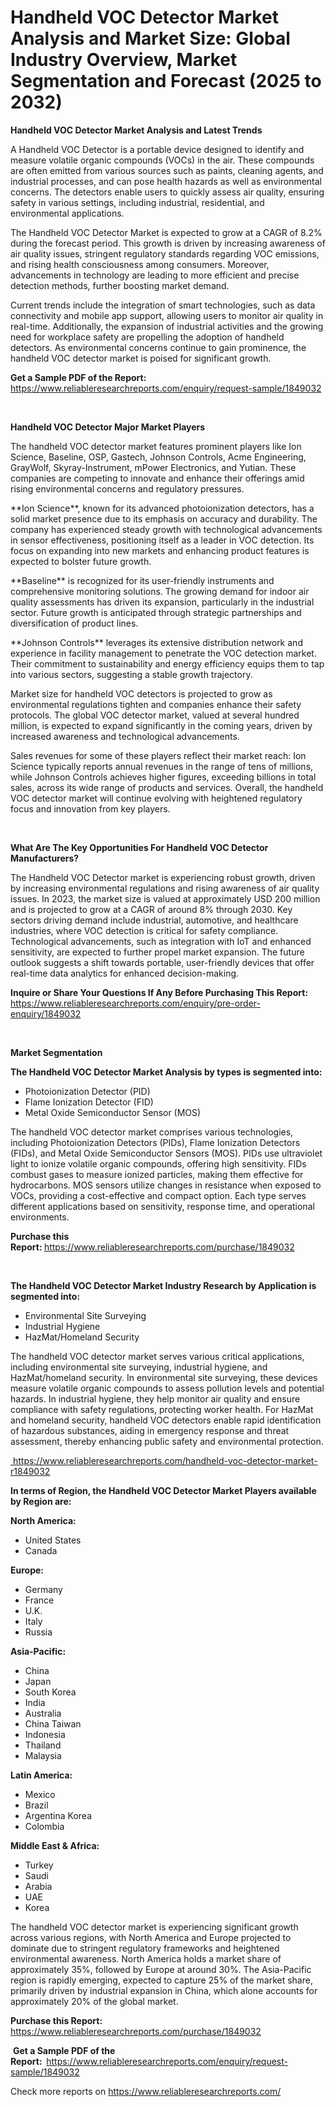 <p><h1>Handheld VOC Detector Market Analysis and Market Size: Global Industry Overview, Market Segmentation and Forecast (2025 to 2032)</h1></p><p><strong>Handheld VOC Detector Market Analysis and Latest Trends</strong></p>
<p><p>A Handheld VOC Detector is a portable device designed to identify and measure volatile organic compounds (VOCs) in the air. These compounds are often emitted from various sources such as paints, cleaning agents, and industrial processes, and can pose health hazards as well as environmental concerns. The detectors enable users to quickly assess air quality, ensuring safety in various settings, including industrial, residential, and environmental applications.</p><p>The Handheld VOC Detector Market is expected to grow at a CAGR of 8.2% during the forecast period. This growth is driven by increasing awareness of air quality issues, stringent regulatory standards regarding VOC emissions, and rising health consciousness among consumers. Moreover, advancements in technology are leading to more efficient and precise detection methods, further boosting market demand.</p><p>Current trends include the integration of smart technologies, such as data connectivity and mobile app support, allowing users to monitor air quality in real-time. Additionally, the expansion of industrial activities and the growing need for workplace safety are propelling the adoption of handheld detectors. As environmental concerns continue to gain prominence, the handheld VOC detector market is poised for significant growth.</p></p>
<p><strong>Get a Sample PDF of the Report:&nbsp;</strong> <a href="https://www.reliableresearchreports.com/enquiry/request-sample/1849032?utm_campaign=3051&utm_medium=2&utm_source=Github&utm_content=ia&utm_term=06042025&utm_id=handheld-voc-detector">https://www.reliableresearchreports.com/enquiry/request-sample/1849032</a></p>
<p>&nbsp;</p>
<p><strong>Handheld VOC Detector Major Market Players</strong></p>
<p><p>The handheld VOC detector market features prominent players like Ion Science, Baseline, OSP, Gastech, Johnson Controls, Acme Engineering, GrayWolf, Skyray-Instrument, mPower Electronics, and Yutian. These companies are competing to innovate and enhance their offerings amid rising environmental concerns and regulatory pressures.</p><p>**Ion Science**, known for its advanced photoionization detectors, has a solid market presence due to its emphasis on accuracy and durability. The company has experienced steady growth with technological advancements in sensor effectiveness, positioning itself as a leader in VOC detection. Its focus on expanding into new markets and enhancing product features is expected to bolster future growth.</p><p>**Baseline** is recognized for its user-friendly instruments and comprehensive monitoring solutions. The growing demand for indoor air quality assessments has driven its expansion, particularly in the industrial sector. Future growth is anticipated through strategic partnerships and diversification of product lines.</p><p>**Johnson Controls** leverages its extensive distribution network and experience in facility management to penetrate the VOC detection market. Their commitment to sustainability and energy efficiency equips them to tap into various sectors, suggesting a stable growth trajectory.</p><p>Market size for handheld VOC detectors is projected to grow as environmental regulations tighten and companies enhance their safety protocols. The global VOC detector market, valued at several hundred million, is expected to expand significantly in the coming years, driven by increased awareness and technological advancements.</p><p>Sales revenues for some of these players reflect their market reach: Ion Science typically reports annual revenues in the range of tens of millions, while Johnson Controls achieves higher figures, exceeding billions in total sales, across its wide range of products and services. Overall, the handheld VOC detector market will continue evolving with heightened regulatory focus and innovation from key players.</p></p>
<p>&nbsp;</p>
<p><strong>What Are The Key Opportunities For Handheld VOC Detector Manufacturers?</strong></p>
<p><p>The Handheld VOC Detector market is experiencing robust growth, driven by increasing environmental regulations and rising awareness of air quality issues. In 2023, the market size is valued at approximately USD 200 million and is projected to grow at a CAGR of around 8% through 2030. Key sectors driving demand include industrial, automotive, and healthcare industries, where VOC detection is critical for safety compliance. Technological advancements, such as integration with IoT and enhanced sensitivity, are expected to further propel market expansion. The future outlook suggests a shift towards portable, user-friendly devices that offer real-time data analytics for enhanced decision-making.</p></p>
<p><strong>Inquire or Share Your Questions If Any Before Purchasing This Report:</strong> <a href="https://www.reliableresearchreports.com/enquiry/pre-order-enquiry/1849032?utm_campaign=3051&utm_medium=2&utm_source=Github&utm_content=ia&utm_term=06042025&utm_id=handheld-voc-detector">https://www.reliableresearchreports.com/enquiry/pre-order-enquiry/1849032</a></p>
<p>&nbsp;</p>
<p><strong>Market Segmentation</strong></p>
<p><strong>The Handheld VOC Detector Market Analysis by types is segmented into:</strong></p>
<p><ul><li>Photoionization Detector (PID)</li><li>Flame Ionization Detector (FID)</li><li>Metal Oxide Semiconductor Sensor (MOS)</li></ul></p>
<p><p>The handheld VOC detector market comprises various technologies, including Photoionization Detectors (PIDs), Flame Ionization Detectors (FIDs), and Metal Oxide Semiconductor Sensors (MOS). PIDs use ultraviolet light to ionize volatile organic compounds, offering high sensitivity. FIDs combust gases to measure ionized particles, making them effective for hydrocarbons. MOS sensors utilize changes in resistance when exposed to VOCs, providing a cost-effective and compact option. Each type serves different applications based on sensitivity, response time, and operational environments.</p></p>
<p><strong>Purchase this Report:&nbsp;</strong><a href="https://www.reliableresearchreports.com/purchase/1849032?utm_campaign=3051&utm_medium=2&utm_source=Github&utm_content=ia&utm_term=06042025&utm_id=handheld-voc-detector">https://www.reliableresearchreports.com/purchase/1849032</a></p>
<p>&nbsp;</p>
<p><strong>The Handheld VOC Detector Market Industry Research by Application is segmented into:</strong></p>
<p><ul><li>Environmental Site Surveying</li><li>Industrial Hygiene</li><li>HazMat/Homeland Security</li></ul></p>
<p><p>The handheld VOC detector market serves various critical applications, including environmental site surveying, industrial hygiene, and HazMat/homeland security. In environmental site surveying, these devices measure volatile organic compounds to assess pollution levels and potential hazards. In industrial hygiene, they help monitor air quality and ensure compliance with safety regulations, protecting worker health. For HazMat and homeland security, handheld VOC detectors enable rapid identification of hazardous substances, aiding in emergency response and threat assessment, thereby enhancing public safety and environmental protection.</p></p>
<p><a href="https://www.reliableresearchreports.com/handheld-voc-detector-market-r1849032?utm_campaign=3051&utm_medium=2&utm_source=Github&utm_content=ia&utm_term=06042025&utm_id=handheld-voc-detector">&nbsp;https://www.reliableresearchreports.com/handheld-voc-detector-market-r1849032</a></p>
<p><strong>In terms of Region, the Handheld VOC Detector Market Players available by Region are:</strong></p>
<p>
    <p> <strong> North America: </strong>
        <ul>
            <li>United States</li>
            <li>Canada</li>
        </ul>
        </p> 
    <p> <strong> Europe: </strong>
        <ul>
            <li>Germany</li>
            <li>France</li>
            <li>U.K.</li>
            <li>Italy</li>
            <li>Russia</li>
        </ul>
        </p> 
    <p> <strong> Asia-Pacific: </strong>
        <ul>
            <li>China</li>
            <li>Japan</li>
            <li>South Korea</li>
            <li>India</li>
            <li>Australia</li>
            <li>China Taiwan</li>
            <li>Indonesia</li>
            <li>Thailand</li>
            <li>Malaysia</li>
        </ul>
        </p> 
    <p> <strong> Latin America: </strong>
        <ul>
            <li>Mexico</li>
            <li>Brazil</li>
            <li>Argentina Korea</li>
            <li>Colombia</li>
        </ul>
        </p> 
    <p> <strong> Middle East & Africa: </strong>
        <ul>
            <li>Turkey</li>
            <li>Saudi</li>
            <li>Arabia</li>
            <li>UAE</li>
            <li>Korea</li>
        </ul>
    </p>
    </p>
<p><p>The handheld VOC detector market is experiencing significant growth across various regions, with North America and Europe projected to dominate due to stringent regulatory frameworks and heightened environmental awareness. North America holds a market share of approximately 35%, followed by Europe at around 30%. The Asia-Pacific region is rapidly emerging, expected to capture 25% of the market share, primarily driven by industrial expansion in China, which alone accounts for approximately 20% of the global market.</p></p>
<p><strong>Purchase this Report: </strong><a href="https://www.reliableresearchreports.com/purchase/1849032?utm_campaign=3051&utm_medium=2&utm_source=Github&utm_content=ia&utm_term=06042025&utm_id=handheld-voc-detector">https://www.reliableresearchreports.com/purchase/1849032</a></p>
<p>&nbsp;<strong>Get a Sample PDF of the Report:&nbsp;&nbsp;</strong><a href="https://www.reliableresearchreports.com/enquiry/request-sample/1849032?utm_campaign=3051&utm_medium=2&utm_source=Github&utm_content=ia&utm_term=06042025&utm_id=handheld-voc-detector">https://www.reliableresearchreports.com/enquiry/request-sample/1849032</a></p>
<p><strong></strong></p>
<p>Check more reports on <a href="https://www.reliableresearchreports.com/?utm_campaign=3051&utm_medium=2&utm_source=Github&utm_content=ia&utm_term=06042025&utm_id=handheld-voc-detector">https://www.reliableresearchreports.com/</a></p>